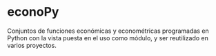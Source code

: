 econoPy
=======

Conjuntos de funciones económicas y econométricas programadas en Python con la vista puesta en el uso como módulo, y ser reutilizado en varios proyectos.